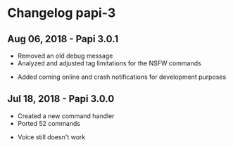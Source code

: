 # Changelog papi-3

## Aug 06, 2018 - Papi 3.0.1
* Removed an old debug message
* Analyzed and adjusted tag limitations for the NSFW commands
+ Added coming online and crash notifications for development purposes

## Jul 18, 2018 - Papi 3.0.0
+ Created a new command handler  
+ Ported 52 commands
- Voice still doesn't work